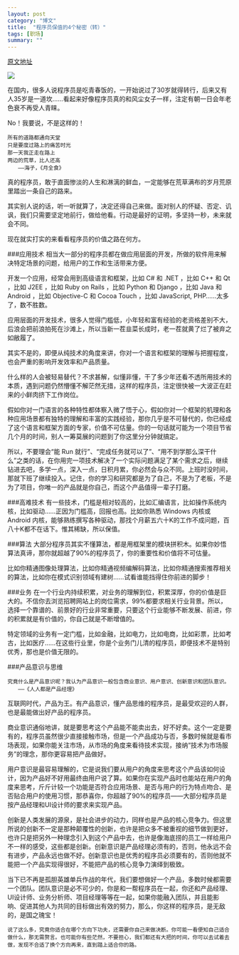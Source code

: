 ```yaml
---
layout: post
category: "博文"
title:  "程序员保值的4个秘密（转）"
tags: [职场]
summary: ""
---
```

[原文地址](https://mp.weixin.qq.com/s?__biz=MzAxMzUzNzYyNA==&mid=206308467&idx=1&sn=39ecba61ebbc41dcb2468ba89d6b6b43&scene=20#rd)

![](http://mmbiz.qpic.cn/mmbiz/OPlIzFpHNaWxyAAhXuX8TbSAibynibHGGncZJaWjnToico0zGSJoNl2nCnJFQticnPqoAeB5zEEZ4Kn8T1z8oFMJFA/640?wx_fmt=jpeg&wxfrom=5)

在国内，很多人说程序员是吃青春饭的，一开始说过了30岁就得转行，后来又有人35岁是一道坎……看起来好像程序员真的和风尘女子一样，注定有朝一日会年老色衰不再受人青睐。

No！我要说，不是这样的！

```
所有的道路都通向天堂
只是要度过路上的痛苦时光
那一天我正走在路上
两边的荒草，比人还高
　　——海子，《月全食》
```

真的程序员，敢于直面惨淡的人生和淋漓的鲜血，一定能够在荒草满布的岁月荒原里踏出一条自己的路来。

其实别人说的话，听一听就算了，决定还得自己来做。面对别人的怀疑、否定、讥讽，我们只需要坚定地前行，做给他看。行动是最好的证明，多坚持一秒，未来就会不同。

现在就实打实的来看看程序员的价值之路在何方。

###应用技术
相当大一部分的程序员都在做应用层面的开发，所做的软件用来解决特定场景的问题，给用户的工作和生活带来方便。

开发一个应用，经常会用到高级语言和框架，比如 C# 和 .NET ，比如 C++ 和 Qt ，比如 J2EE ，比如 Ruby on Rails ，比如 Python 和 Django ，比如 Java 和 Android ，比如 Objective-C 和 Cocoa Touch ，比如 JavaScript, PHP……太多了，数不胜数。

应用层面的开发技术，很多人觉得门槛低，小年轻和富有经验的老资格差别不大，后浪会把前浪拍死在沙滩上，所以当新一茬韭菜长成时，老一茬就黄了烂了被弃之如敝履了。

其实不是的，即便从纯技术的角度来讲，你对一个语言和框架的理解与把握程度，也会严重的影响开发效率和产品质量。

什么样的人会被轻易替代？不求甚解，似懂非懂，干了多少年还看不透所用技术的本质，遇到问题仍然懵懂不解茫然无措，这样的程序员，注定很快被一大波正在赶来的小鲜肉挤下工作岗位。

假如你对一门语言的各种特性都体察入微了悟于心，假如你对一个框架的机理和各种应用场景都有独特的理解和丰富的实践经验，那你几乎是不可替代的，你已经成了这个语言和框架方面的专家，价值不可估量。你的一句话就可能为一个项目节省几个月的时间，别人一筹莫展的问题到了你这里分分钟就搞定。

所以，不要理会“能 Run 就行”、“完成任务就可以了”、“用不到学那么深干什么”之类的话，在你用完一项技术解决了一个实际问题满足了某个需求之后，继续钻进去吧，多学一点，深入一点，日积月累，你必然会与众不同。上班时没时间，那就下班了继续投入。记住，你的学习和研究都是为了自己，不是为了老板，不是为了项目，你唯一的产品就是你自己，而这个产品值得一辈子打磨。

###高难技术
有一些技术，门槛是相对较高的，比如汇编语言，比如操作系统内核，比如驱动……正因为门槛高，回报也高。比如你熟悉 Windows 内核或 Android 内核，能够熟练撰写各种驱动，那找个月薪五六十K的工作不成问题，百八十K都不在话下。惟其稀缺，所以保值。

###算法
大部分程序员其实不懂算法，都是用框架里的模块拼积木。如果你妙悟算法真谛，那你就超越了90%的程序员了，你的重要性和价值将不可估量。

比如你精通图像处理算法，比如你精通视频编解码算法，比如你精通搜索推荐相关的算法，比如你在模式识别领域有建树……试看谁能挡得住你前进的脚步！

###业务
在一个行业内持续积累，对业务的理解到位，积累深厚，你的价值是巨大的。不信你去浏览招聘网站上的岗位需求，99%都要求相关行业背景。所以，选择一个靠谱的、前景好的行业非常重要，只要这个行业能够不断发展、前进，你的积累就是有价值的，你自己就是不断增值的。

特定领域的业务有一定门槛，比如金融，比如电力，比如电商，比如彩票，比如考古，比如医疗……在这些行业里，你是个业务门儿清的程序员，即便技术不是特别优秀，那也是价值无限的。

###产品意识与思维
```
究竟什么是产品意识呢？我认为产品意识一般包含商业意识、用户意识、创新意识和团队意识。
　　——《人人都是产品经理》
```

互联网时代，产品为王。有产品意识，懂产品思维的程序员，是最受欢迎的人群，也是最能做出好产品的程序员。

商业意识通俗地讲，就是要思考这个产品能不能卖出去，好不好卖。这个一定是要有的，程序员虽然很少直接接触市场，但是一个产品成功与否，多数时候就是看市场表现，如果你能关注市场，从市场的角度来看待技术实现，接纳“技术为市场服务”的理念，那你更容易把产品做好。

用户意识是最容易理解的，它是说我们要从用户的角度来思考这个产品该如何设计，因为产品好不好用最终由用户说了算。如果你在实现产品时也能站在用户的角度来思考，斤斤计较一个功能是否符合应用场景、是否与用户的行为特点吻合、是否贴合用户的使用习惯，那恭喜你，你超越了90%的程序员——大部分程序员是按产品经理和UI设计师的要求来实现产品。

创新是人类发展的源泉，是社会进步的动力，同样也是产品的核心竞争力。但这里所说的创新不一定是那种颠覆性的创新，也许是把众多不被重视的细节做到更好，也许只是把另外一种理念引入到这个产品中去，也许是像海底捞的员工一样给用户不一样的感受，这些都是创新。创新意识是产品经理必须有的，否则，他永远不会有进步，产品永远也做不好。创新意识也是优秀的程序员必须要有的，否则他就不能把一个产品实现得很好，不能把产品的核心竞争力演绎到极致。

当下已不再是孤胆英雄单兵作战的年代，我们要想做好一个产品，多数时候都需要一个团队。团队意识是必不可少的，你是和一帮程序员在一起，你还和产品经理、UI设计师、业务分析师、项目经理等等在一起，如果你能融入团队，并且能影响、促进其他人为共同的目标做出有效的努力，那么，你这样的程序员，是无敌的，是国之瑰宝！

```
说了这么多，究竟你适合在哪个方向下功夫，还需要你自己来做决断。你可能一看便知自己适合做什么，那无需赘言。也可能你有些茫然，不要担心，我们都还有大把的时间，你可以去试着去做，发现不合适了换个方向再来，直到踏上适合你的路。
```